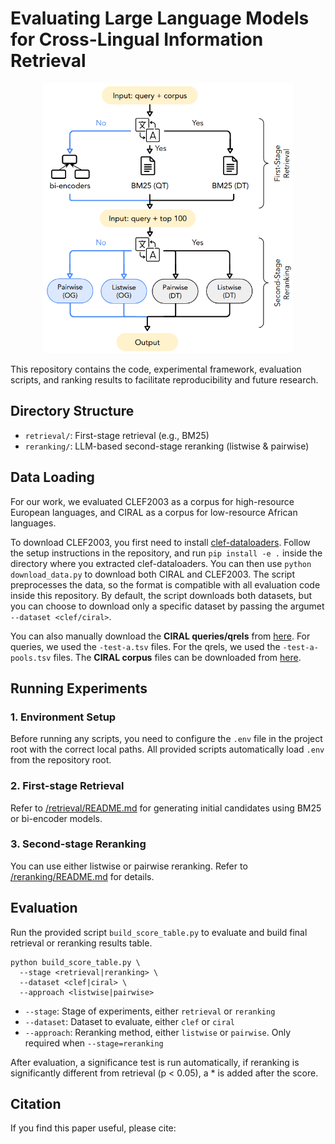 # Evaluating Large Language Models for Cross-Lingual Information Retrieval

<p align="center">
  <img src="images/pipeline.png" alt="Pipeline" width="400"/>
</p>


This repository contains the code, experimental framework, evaluation scripts, and ranking results to facilitate reproducibility and future research. 


<!-- ## Installation

Install the required dependencies:

```
pip install -r requirements.txt
```
We recommend using a virtual environment. -->

## Directory Structure

 - `retrieval/`: First-stage retrieval (e.g., BM25)
 - `reranking/`: LLM-based second-stage reranking (listwise & pairwise)
 
## Data Loading
For our work, we evaluated CLEF2003 as a corpus for high-resource European languages, and CIRAL as a corpus for low-resource African languages.

To download CLEF2003, you first need to install [clef-dataloaders](https://github.com/rlitschk/clef-dataloaders). Follow the setup instructions in the repository, and run ```pip install -e .``` inside the directory where you extracted clef-dataloaders.
You can then use ```python download_data.py``` to download both CIRAL and CLEF2003. 
The script preprocesses the data, so the format is compatible with all evaluation code inside this repository. By default, the script downloads both datasets, but you can choose to download only a specific dataset by passing the argumet ```--dataset <clef/ciral>```.
<!-- Make sure to adjust the ```OUT_BASE_DIR``` const, according to the directory where you want to download the data.  -->


You can also manually download the **CIRAL queries/qrels** from [here](https://huggingface.co/datasets/CIRAL/ciral). For queries, we used the ```-test-a.tsv``` files. For the qrels, we used the ```-test-a-pools.tsv``` files. The **CIRAL corpus** files can be downloaded from [here](https://huggingface.co/datasets/CIRAL/ciral-corpus).

## Running Experiments

### 1. Environment Setup

Before running any scripts, you need to configure the `.env` file in the project root with the correct local paths.
All provided scripts automatically load `.env` from the repository root.

### 2. First-stage Retrieval
Refer to [/retrieval/README.md](retrieval/README.md) for generating initial candidates using BM25 or bi-encoder models.

### 3. Second-stage Reranking
You can use either listwise or pairwise reranking.
Refer to [/reranking/README.md](reranking/README.md) for details.

## Evaluation 


Run the provided script `build_score_table.py` to evaluate and build final retrieval or reranking results table.

```
python build_score_table.py \
  --stage <retrieval|reranking> \
  --dataset <clef|ciral> \
  --approach <listwise|pairwise>
```
- `--stage`: Stage of experiments, either `retrieval` or `reranking`
- `--dataset`: Dataset to evaluate, either `clef` or `ciral`
- `--approach`: Reranking method, either `listwise` or `pairwise`. Only required when `--stage=reranking`


After evaluation, a significance test is run automatically, if reranking is significantly different from retrieval (p < 0.05), a * is added after the score.



## Citation

If you find this paper useful, please cite:







